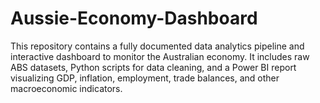 # Aussie-Economy-Dashboard
This repository contains a fully documented data analytics pipeline and interactive dashboard to monitor the Australian economy. It includes raw ABS datasets, Python scripts for data cleaning, and a Power BI report visualizing GDP, inflation, employment, trade balances, and other macroeconomic indicators.
